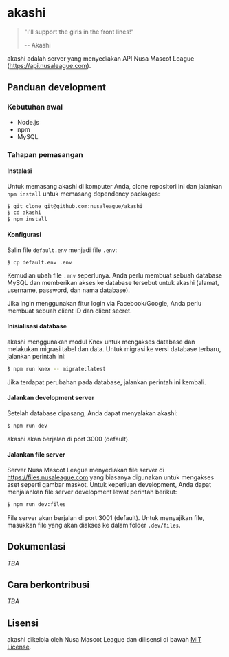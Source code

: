 # akashi

> "I'll support the girls in the front lines!"
>
> -- Akashi

akashi adalah server yang menyediakan API Nusa Mascot League (https://api.nusaleague.com).

## Panduan development

### Kebutuhan awal

- Node.js
- npm
- MySQL

### Tahapan pemasangan

#### Instalasi

Untuk memasang akashi di komputer Anda, clone repositori ini dan jalankan `npm install` untuk memasang dependency packages:

```sh
$ git clone git@github.com:nusaleague/akashi
$ cd akashi
$ npm install
```

#### Konfigurasi

Salin file `default.env` menjadi file `.env`:

```
$ cp default.env .env
```

Kemudian ubah file `.env` seperlunya. Anda perlu membuat sebuah database MySQL dan memberikan akses ke database tersebut untuk akashi (alamat, username, password, dan nama database).

Jika ingin menggunakan fitur login via Facebook/Google, Anda perlu membuat sebuah client ID dan client secret.

#### Inisialisasi database

akashi menggunakan modul Knex untuk mengakses database dan melakukan migrasi tabel dan data. Untuk migrasi ke versi database terbaru, jalankan perintah ini:

```sh
$ npm run knex -- migrate:latest
```

Jika terdapat perubahan pada database, jalankan perintah ini kembali.

#### Jalankan development server

Setelah database dipasang, Anda dapat menyalakan akashi:

```sh
$ npm run dev
```

akashi akan berjalan di port 3000 (default).

#### Jalankan file server

Server Nusa Mascot League menyediakan file server di https://files.nusaleague.com yang biasanya digunakan untuk mengakses aset seperti gambar maskot. Untuk keperluan development, Anda dapat menjalankan file server development lewat perintah berikut:

```sh
$ npm run dev:files
```

File server akan berjalan di port 3001 (default). Untuk menyajikan file, masukkan file yang akan diakses ke dalam folder `.dev/files`.

## Dokumentasi

_TBA_

## Cara berkontribusi

_TBA_

## Lisensi

akashi dikelola oleh Nusa Mascot League dan dilisensi di bawah [MIT License][license].

[license]: https://github.com/nusaleague/akashi/blob/master/LICENSE
